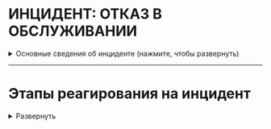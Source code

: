 # ИНЦИДЕНТ: ОТКАЗ В ОБСЛУЖИВАНИИ


<details>
  <summary>Основные сведения об инциденте (нажмите, чтобы развернуть)</summary>




<details>
  <summary> Постер SANS по анализу и захвату сетевого трафика (нажмите, чтобы развернуть)</summary>

[Poster_Network-Forensics_WEB.pdf](https://github.com/Starfflow/playbooks_runbooks/files/15444045/Poster_Network-Forensics_WEB.pdf)

</details>

</details>




---

# Этапы реагирования на инцидент

<details>
  <summary>Развернуть</summary>




## ПОДГОТОВКА

<details>
  <summary>Развернуть</summary>

**Проверка коммуникаций:**

- Проверить четкое определение ролей и обязанностей технического персонала и других отделов во время реагирования на кибер-инциденты. Убедиться, что каждый участник понимает свои задачи и действия в случае возникновения инцидента.
- Определить критерии эскалации инцидента на уровень руководства. Установить четкий процесс передачи информации и ответственности при эскалации.
- Создать готовые формы сообщений об инциденте для пользователей, CERT и иных заинтересованных лиц
	- Подготовить внутренний и внешний шаблоны для общения по поводу инцидентов DDoS-атак
	- Определить каналы, где будет размещена эта информация

**Должен существовать и быть доступным список активов и их владельцев для следующих категорий:**

- Активы клиентов:
	- Владельцы
	- Контактные лица
- Активы компании (включая все филиалы и подразделения): 
	- Владельцы
	- Контактные лица
	- Администраторы
- Инвентаризация инфраструктуры: 
	- Конечные точки (компьютеры, ноутбуки, мобильные устройства)
	- Серверы
	- Сетевое оборудование
	- Системы безопасности, СЗИ
	- Диапазоны сети: 
		- Публичная
		- Частная
		- VPN / Внеполосные данные
	- Сотрудники
	- Партнеры
	- Клиенты
- Создать белый список IP-адресов и протоколов, которые необходимо разрешить при приоритизации трафика во время атаки

**Обзор последних кибер-инцидентов и их результатов:**

- Проанализировать произошедшие инциденты безопасности для выявления слабых мест и улучшения реагирования.
- Извлечь уроки из прошлых инцидентов для более эффективного реагирования в будущем.

**Обзор угроз, новых рисков и уязвимостей:**

- Изучить актуальные угрозы в киберпространстве, нацеленные на вашу организацию, поставщиков и отрасль.
- Анализировать общие тенденции и новые типы атак, чтобы быть готовым к ним.
- Внедрить процессы threat intelligence

**Обеспечение доступа к необходимой документации и информации, в том числе вне рабочего времени, к:**

- Плану реагирования на кибер-инциденты
- Схеме сетевой архитектуры
- Схеме потоков данных
- Ключевым документам, необходимым для реагирования на инциденты

**Проведение регулярных кампаний для информирования сотрудников о рисках информационной безопасности**

**Подготовка инфраструктуры:**

- Пропатчить уязвимости информационных активов
- Провести плановые проверки средств управления и СЗИ
- Провести плановые проверки наличия и состояния резервных копий (+ что резервные копии не заражены ВПО).
- Обеспечить поддержку обновлений EDR/AV приложений
- Сегментировать сеть и логировать трафик между сегментами. Убедиться в возможности изоляции сегментов сети
- Внедрить deception-систему
- Настроить SIEM-систему для выявления подозрительной активности и автоматического оповещения о потенциальных угрозах. Определить четкие критерии, по которым система будет генерировать оповещения.
- Автоматизировать процессы реагирования в SOAR/IRP

**Разработка плана аварийного восстановления/плана обеспечения непрерывности бизнеса, уделяя особое внимание критически важным активам и тому, как на них повлияет сетевая DoS-атака.**

**Следите за:**

- Необычными потоками данных в сети. Сюда входят процессы, использующие сеть, которые обычно не требуют сетевого взаимодействия или обмениваются данными по сети впервые. 
- Журналами, сообщениями и другие показателями работоспособности системы (из хостовых СЗИ). Регулярно проверять журналы брандмауэра, IDS, IPS и SIEM на наличие необычной активности.
- Другими признаками DoS-атаки, такие как чрезмерное потребление ресурсов или низкая производительность сети/ресурсов.
- Невозможностью доступа к определенному веб-сервису
- Внезапными проблемами с подключением между устройствами в одной сети

**Поддержка интернет-провайдера (ISP):**

- Свяжитесь с вашим ISP, чтобы узнать о предлагаемых им услугах по смягчению DDoS-атак (бесплатных и платных). Подключить услуги поставщика средств защиты от DDoS-атак.
- По возможности обеспечьте резервное интернет-соединение
- Установите методы контакта с вашим ISP и правоохранительными органами. Убедитесь, что у вас есть возможность использовать резервный канал связи (например, сотовая связь).
- Убедитесь, что у вашего ISP и службы по смягчению DDoS-атак есть круглосуточная телефонная поддержка.
- Если бизнес-процессы критически зависят от интернета, подумайте о приобретении специализированных продуктов или услуг по смягчению DDoS-атак.

**Сетевая инфраструктура:**

- Разработать надежную сетевую инфраструктуру без единой точки отказа (узел системы, отказ которого приводит к её неработоспособности) или слабых мест
- Развернуть Web Application Firewall для защиты от DDoS-атак на прикладном уровне
- Распределить DNS-серверы и другие критические службы (SMTP и т. д.) по разным автономным системам (АС).
- Укрепить конфигурацию операционных систем, компонентов приложений и сети которые могут подвергнуться DDoS-атаке.
- Определить базовый уровень производительности вашей текущей инфраструктуры, чтобы быстрее и точнее обнаружить атаку.
- Подтвердить настройки времени жизни (TTL) DNS для систем, которые могут подвергнуться атаке. При необходимости понизьте TTL, чтобы облегчить перенаправление DNS, если исходные IP-адреса подвергнутся атаке. Оптимальное значение TTL - 600 секунд.
- В зависимости от критичности вероятного инцидента, рассмотреть возможности резервного копирования, которое можно активировать в случае атаки.
- По возможности создать сигнатуру NIDS для фокусировки на различении легитимного и вредоносного трафика.
- Использование оборудования для отражения DDoS-атак. DefensePro (Radware), SecureSphere (Imperva), Периметр (МФИ Софт), Arbor Peakflow, Riorey, Impletec iCore и т.д.

**Оценка рисков:**

- Консультируйтесь с бизнес-подразделениями, чтобы оценить последствия для бизнеса (например, финансовые потери) вероятных сценариев DDoS-атак.

Этап подготовки считается наиболее важным элементом успешного реагирования на инцидент DDoS-атаки

</details>

## ВЫЯВЛЕНИЕ

<details>
  <summary>Развернуть</summary>
  
**Анализ каналов выявления:**

- Проверить отчеты внедрённой службы анти-DDoS и иных СЗИ:
	- Проанализировать логическую последовательность DDoS-атаки и определить компоненты инфраструктуры, на которые она повлияла.
- Просмотреть файлы нагрузки и журналы серверов, маршрутизаторов, брандмауэров, приложений и других частей пораженной инфраструктуры.

Для анализа трафика можно использовать инструменты сетевого анализа: Tcpdump, Tshark, Snort, Netflow, Ntop, MRTG, Cacti, Nagios и т.д.

- Общие признаки DDoS-атак включают:
	- Внезапный поток запросов к определенной конечной точке или веб-странице
	- Внезапный всплеск трафика, происходящий с регулярными интервалами или в необычные временные рамки с одного IP-адреса или нескольких IP-адресов
	- Необычно медленная работа сети или Wi-Fi
	- Медленная работа приложения
	- Длительная невозможность доступа к веб-сайтам (ошибки 502, 503, 504) или системным файлам
	- Высокая загрузка процессора и памяти
	- Частые отключения от беспроводного или проводного интернет-соединения
	- Увеличение объема спам-писем
	- Увеличивается количество запросов к базам данных или к другим внутренним сервисам

**Подтверждение атаки на систему:**

- Подтвердить, что система подвергается атаке, а не просто испытывает высокую нагрузку. Проанализировать, являетесь ли вы целью атаки или косвенной жертвой.
- Если существуют показатели нормальной нагрузки на систему, их можно сравнить с текущим наблюдаемым трафиком. 
- Подтвердить, что подозрительный трафик действительно является DDoS-атакой, проверив системные журналы и данные сетевого трафика.
	- Убедитесь, что потеря работоспособности не вызвана другими факторами, такими как внутренний сбой сервера, перебоем интернет-соединения или сбоем облачного сервиса.
	- Проверьте, ожидает ли организация большого объема трафика (например, запуск новой услуги или продукта, временные акции и т.д.).
	- При этом необходимо учитывать изменения нагрузки в зависимости от времени, поскольку некоторые системы используются только в определенный период (дня/месяца/года).
- Определите, какие аспекты DDoS-трафика отличают его от легитимного трафика:
	- Исходные IP-адреса, АС и т.д.
	- Порты назначения
	- URL-адреса
	- Флаги протоколов

**Минимум, который необходимо выяснить:**

- Какие системы/приложения/службы/иные компоненты подвергаются атаке?
- Какое влияние это оказывает на них и пропускную способность каналов? Существует ли какая-либо закономерность в процессе атаки?
- Ухудшается ли ситуация, распространяется ли атака или она по-прежнему ограничивается теми же системами/приложениями?
- Распространилась ли атака на какие-либо общие компоненты, или она может распространиться на них? (Например, компоненты инфраструктуры, службы каталогов и т.д.)
- Затрагивает ли атака внутренние корпоративные системы и/или распространилась ли она на корпоративную сеть?
- Поступили ли какие-либо звонки в службу поддержки от клиентов?
- Похоже ли это на отвлекающий маневр перед более фундаментальной атакой, которая может привести к утечке данных из других корпоративных систем или систем, подвергшихся DoS-атаке?
- Получены ли какие-либо сообщения от предполагаемого злоумышленника? (Через социальные сети, электронную почту, телефонный звонок и т.д.)

**Дополнительная информация:**

- Хронология обнаружения атаки
- Подтвердите, доступны ли системы изнутри и снаружи периметра
- Уточните, отключены ли системы или они работают с пониженной производительностью
- Подробности типа атаки (если известны на данном этапе)

**Срочное информирование о киберинциденте:**

- Проверить сообщения от СЗИ на факт ложного срабатывания (false positive)
- При подтверждении DoS-атаки, сообщить о ней через службу поддержки (Service Desk).
	- Если заявки еще не существует, создать новую с минимальной информацией.
- Подумать о том, чтобы уведомить и привлечь CERT к расследованию
- В установленные сроки уведомить ГосСОПКА/НКЦКИ/ФСБ при необходимости

**Подготовка к этапу анализа:**

- Мобилизовать группу реагирования на инциденты кибербезопасности (CIRT) для первоначального расследования кибер-инцидента.
- Подключить к расследованию специалистов по сетевой инфраструктуре
- Собрать первоначальные данные об инциденте, включая как минимум следующее:
	- Тип кибер-инцидента;
	- Куда сообщили о кибер-инциденте;
	- Места появления сообщений об отказе в обслуживании (физические и логические);
	- Количество пострадавших активов в организации (на начальном этапе) и увеличивается ли оно;
	- Дополнительные отчеты, связанные с пострадавшими активами, включая журналы антивируса, системные журналы событий и журналы сетевого мониторинга;
	- Предварительная оценка воздействия на бизнес, критичность;
	- Любые текущие действия, предпринимаемые для устранения инцидента.
- Оповестить руководство в соответствии с планом эскалации

</details>


## АНАЛИЗ

<details>
  <summary>Развернуть</summary>
  
**Первоначальный анализ:**

- Подключить к расследованию инцидента сетевых инженеров, обладающими диагностическими инструментами/средствами (такими как Netflow), для сбора и анализа поступающих пакетов на пораженные системы, чтобы определить:
	- отправляющий IP-адрес;
	- порт;
	- протокол;
	- агент пользователя;
	- содержимое пакета;
	- флаги пакетов.

Имейте в виду, что DoS-атака может быть отвлекающим маневром, скрывающим более сложную и целевую атаку.

**Выяснить, поступало ли компании требование о вымогательстве перед атакой:**

- Проверить факт наличия соответствующих электронных писем
- Некоторые злоумышленники отправляют требования о вымогательстве напрямую на электронные адреса, указанные в записях Whois целевого веб-сайта
	- Ищите заявления об атаке в медиа пространстве
	- Выясните, мог ли кто-нибудь быть заинтересован в том, чтобы угрожать вашей компании:
		- Конкуренты
		- Группы с идеологической мотивацией (хактивисты)
		- Бывшие сотрудники
- Применяя технические и правовые меры, нужно как можно активнее воздействовать на источник и организатора DDoS-атаки. В настоящее время даже существуют специальные организации, которые помогают найти не только человека, который провел атаку, но даже и самого организатора.
- В случае попытки вымогательства попытайтесь выиграть время у злоумышленника. Например, объясните, что вам нужно больше времени, чтобы получить одобрение руководства в своих действиях. 
- Если организаторы ddos-атаки будут выявлены, рассмотрите возможность обратиться в правоохранительные органы. Это должно быть сделано по рекомендации юридической службы и руководства компании.

**Сбор доказательств:**

Сбор доказательств позволит понять природу атаки, включая тип DDoS-атаки, источник трафика атаки, влияние атаки и типы атакуемых систем. Проанализируйте данные, чтобы определить первопричину атаки и выявить любые уязвимости, которые могли быть использованы.

**Проверить:**

- Журналы сетевого трафика с брандмауэров, маршрутизаторов, коммутаторов и других сетевых устройств для определения источника и типа трафика, задействованного в атаке.
- Системные журналы с серверов и других систем для выявления любой необычной активности или проблем с производительностью.
- Данные сетевого потока (захват пакетов) для анализа объема, адресации и содержимого сетевого трафика, а также для выявления любых закономерностей или других аномалий.
- Собрать полученные захваты сетевого трафика (.pcap), журналы и любые другие доступные данные для дальнейшего анализа и сбора доказательств. Архивируйте артефакты сканирования, такие как IP-адреса, записи user-agent и запросы.

**Категоризация атаки**

- Обратитесь к своему интернет-провайдеру, чтобы определить, есть ли сбои на его стороне или его сеть является целью атаки, а вы являетесь косвенной жертвой.
- Проанализировать природу и характеристики DoS-атаки, включая векторы атаки, источники трафика и шаблон атаки. Определить, нацелена ли DoS-атака на конкретные уязвимости, протоколы или ресурсы.
- Определить системы (напр., серверы, БД…), службы или приложения, испытывающие снижение производительности или сбои.
- На основании собранных доказательств определите тип DoS-атаки
	- Получите больше информации о вредоносных пакетах (уровень OSI, номер порта назначения, протокол связи и т.д.). Пакеты при атаке типа "отказ в обслуживании" часто имеют общую сигнатуру, поэтому полезно ознакомиться с наиболее распространенными на данный момент видами DoS-атак.
- Проведите категоризацию кибер-инцидента, чтобы подтвердить тип кибер-инцидента как DoS-атаку, и оцените приоритетность инцидента на основе первоначального расследования.

**Взаимодействие с внутренними и внешними участниками:**

- Свяжитесь с внутренними подразделениями, чтобы узнать об их осведомленности об атаке.
- Обратитесь к своему интернет-провайдеру (ISP) за помощью. Конкретизируйте данные об атаке:
	- Задействованные сетевые блоки
	- Исходные IP-адреса
	- Протоколы
- Провайдер может ввести необходимые ограничения для предотвращения дальнейшего нелегитимного трафика (этап "сдерживание и устранение")
  
</details>

## СДЕРЖИВАНИЕ И УСТРАНЕНИЕ

<details>
  <summary>Развернуть</summary>
Большинство технических мер по устранению проблемы могут быть реализованы вашим интернет-провайдером (ISP) и/или поставщиком услуг защиты от DDoS-атак.

**Связь с провайдером:**

- Если слабое место находится на стороне интернет-провайдера или службы защиты от DDoS-атак, предпринять эффективные действия могут только они. В таком случае тесно сотрудничайте с вашим интернет-провайдером и/или поставщиком услуг защиты от DDoS-атак и убедитесь, что ваш обмен информацией достаточно эффективен.
- Сетевая группа должна связаться с интернет-провайдером и обсудить, какую фильтрацию они могут обеспечить. Поскольку DoS-атака, как правило, влияет на всех кто использует одно и то же оборудование, интернет-провайдер может включить в договор возможность разорвать соединения компании для защиты других клиентов от атаки. Это повлияет на все службы компании, использующие данное сетевое соединение. 
- Если атака выводит из строя службы, можно предпринять шаги для восстановления хотя бы некоторого уровня обслуживания, например, обратиться к интернет-провайдеру (ISP) с просьбой отбросить весь трафик, направленный на пораженную службу/приложение. В абсолютном крайнем случае, если критически важно поддерживать внутренние службы, весь трафик от интернет-провайдера может быть заблокирован.
- Проверьте, могут ли интернет-провайдеры или поставщики облачных услуг предоставить организации какую-либо форму защиты от DDoS-атак:
	- Очистка трафика / Clean pipe Очистка трафика / стокхол / чистый канал
	- Sinkholing (блокировка известных вредоносных IP-адресов)
	- Фильтрация (по возможности на уровне Tier1 или 2)
	- Балансировка/разделение/переключение общедоступных IP-адресов
	- Нулевая маршрутизация (использовать в крайнем случае)

**Самостоятельное сдерживание:**

Прим.: фильтрация может быть двух видов: использование межсетевых экранов и списков ACL

- По возможности исправьте уязвимости активов, послужившие вектором для DoS-атаки. Если слабым местом является определенная функция приложения, временно отключите эту функцию. Определите, использует ли DoS-атака конкретную службу (например, ICMP) или атакует определенный порт. Отключите эту службу или закройте порт, если они не критичны для работы целевой системы.
- Попытайтесь ограничить или заблокировать трафик DoS с помощью маршрутизатора, межсетевого экрана, балансировщика нагрузки, иного специализированного устройства/ПО. Получите IP-адреса входящих DDoS-пакетов и реализуйте контроль доступа для блокировки этих IP-адресов. Внедрите ограничение скорости, чтобы ограничить количество пакетов, которые могут быть отправлены с одного IP-адреса.
- Завершите нежелательные соединения или процессы на серверах и маршрутизаторах и настройте их параметры TCP/IP
- По возможности переключитесь на альтернативные сайты или сети с помощью DNS или другого механизма. Настройте альтернативный канал связи между вами и вашими пользователями/клиентами (например, веб-сервер, почтовый сервер и т. д.).
- По возможности перенаправляйте трафик с исходных IP-адресов через сервис фильтрации трафика с помощью DNS или изменений маршрутизации (например, маршрутизация с использованием sinkhole). Настройте фильтры исходящего трафика для блокировки трафика, который ваши системы могут отправлять в ответ на вредоносные запросы. Перенаправьте трафик и переключите операции на альтернативные серверы, если таковые имеются.
- Установите строгие конфигурации «TCP keepalive» и «максимальное количество подключений» на всех устройствах сетевого периметра.
- Настройте брандмауэры (firewalls) для блокировки, как минимум, входящего трафика с IP-адресов, которые:
	- Зарезервированы (0/8);
	- Loopback (127.0.0.0/8);
	- Частный (RFC 1918 блокирует 10.0.0.0/8, 172.16.0.0/12, и 192.168.0.0/16);
	- Неопределенные DHCP-клиенты;
	- TEST-NET-1/2/3 (192.0.2.0/24, 198.51.100.0/24, и 203.0.113.0/24);
	- Рассылка (224.0.0.0/4);

Если атака привела к серьезным последствиям, вам может понадобиться сообщить об инциденте регулирующим органам.


</details>

## ВОССТАНОВЛЕНИЕ

<details>
  <summary>Развернуть</summary>
  
**Оценка завершения DDoS-атаки:**

- Убедитесь, что все затронутые сервисы снова доступны. 
- Убедитесь, что производительность вашей инфраструктуры вернулась к базовому уровню.

**Откат мер по смягчению атаки:**

- Переключите трафик обратно на вашу исходную сеть. 
- Перезапустите остановленные службы.

Убедитесь, что действия по восстановлению согласованы с сетевыми командами. Восстановление служб может иметь непредвиденные побочные эффекты.

</details>

## ПОСТ-ИНЦИДЕНТ

<details>
  <summary>Развернуть</summary>
  
- Подготовить отчет об инциденте, включая все детали и действия, предпринятые для его устранения.
- Завершить процессы выявления уроков и управления проблемами с предыдущих этапов.
- Обеспечить соответствующие внутренние и внешние коммуникации об инциденте
- Внедрить в СЗИ полученные сигнатуры данной атаки; обновить правила детектирования в SIEM, Анти-спам (фильтры), EDR (готовые TTP или ручные настройки) и иных решениях
- Пересмотреть харденинг инфраструктуры
- Если инцидент был вызван человеческой ошибкой:
	- Устроить соответствующее обучение сотрудников
- Провести анализ первопричины для выявления и устранения уязвимостей.
- Провести оценку работы сотрудников: продолжительность рабочего времени, сверхурочные, отгулы за переработку и расходы.

**Составление отчета о последействиях инцидента, который должен включать как минимум следующую информацию:**

- Детали причин и воздействия инцидента, а также действий, предпринятых для смягчения киберинцидента, включая даты, тип и местоположение инцидента, а также его влияние на пользователей; время, затраченное на реагирование. Оценить выплаченный выкуп или иной ущерб, штрафы от государственных органов.
- Действия, предпринятые соответствующими группами реагирования, поставщиками услуг и заинтересованными сторонами бизнеса, которые позволили возобновить нормальную работу.
- Анализ ошибок реагирования и рекомендации по улучшению действий, процессов или технологий в организации, чтобы предотвратить повторное возникновение подобного киберинцидента.
- Мониторинг каких прекурсоров и индикаторов должен осуществляться для предотвращения подобного рода инцидентов?
- Сделать вывод о проанализированных артефактах форензики.

Необходимо определить действия по улучшению процессов управления DDoS-атаками, чтобы извлечь пользу из полученного опыта.

**Защита системы:**

Защита систем (hardening) может помочь защитить веб-сайты и сети от DDoS-атак и является критически важным для обеспечения доступности систем для легитимных пользователей. Вот некоторые шаги по защите веб-ресурсов:

- Используйте веб-сайты firewalls (WAF) для фильтрации трафика с известных вредоносных IP-адресов 
- Реализуйте ограничение скорости для ограничения объема трафика, который может быть отправлен на веб-сайт с одного источника или IP-адреса
- Разверните балансировщики нагрузки для распределения входящего трафика по нескольким серверам, чтобы предотвратить перегрузку одного сервера DDoS-атакой
- Обновляйте сетевые устройства до последней версии прошивки и патчей безопасности для устранения известных уязвимостей
- Просмотрите и обновите конфигурации межсетевого экрана и сетевой безопасности, чтобы ограничить доступ к системам и защититься от несанкционированного трафика
- Выполните сегментацию сети, чтобы отделить критически важные активы от публичных серверов
- Подпишитесь на услугу защиты от DDoS-атак у интернет-провайдеров или поставщиков облачных услуг

  
</details>


</details>
